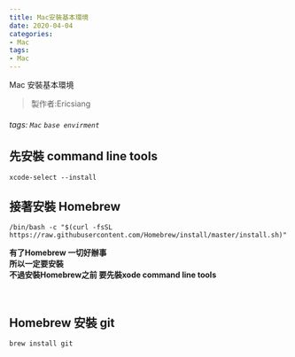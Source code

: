 ```yaml
---
title: Mac安裝基本環境
date: 2020-04-04 
categories:
- Mac
tags:
- Mac
---
```


Mac 安裝基本環境
>製作者:Ericsiang

###### tags: `Mac` `base envirment`

## 先安裝 command line tools
```
xcode-select --install 
```
   
## 接著安裝 Homebrew

```
/bin/bash -c "$(curl -fsSL https://raw.githubusercontent.com/Homebrew/install/master/install.sh)"
```


**有了Homebrew  一切好辦事    
所以一定要安裝  
不過安裝Homebrew之前 
要先裝xode command line tools**

<br>

## Homebrew 安裝 git
```
brew install git
```

